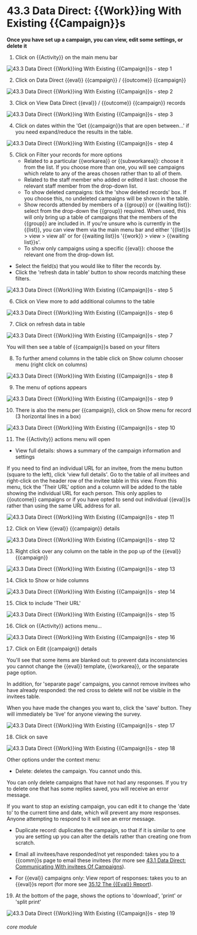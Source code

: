 # 43.3 Data Direct: {{Work}}ing With Existing {{Campaign}}s

**Once you have set up a campaign, you can view, edit some settings, or delete it**

1. Click on {{Activity}} on the main menu bar

![43.3 Data Direct {{Work}}ing With Existing {{Campaign}}s - step 1](43.3_Data_Direct_Working_With_Existing_Campaigns_im_1.png)

2. Click on Data Direct {{eval}} {{campaign}} / {{outcome}} {{campaign}}

![43.3 Data Direct {{Work}}ing With Existing {{Campaign}}s - step 2](43.3_Data_Direct_Working_With_Existing_Campaigns_im_2.png)

3. Click on View Data Direct {{eval}} / {{outcome}} {{campaign}} records

![43.3 Data Direct {{Work}}ing With Existing {{Campaign}}s - step 3](43.3_Data_Direct_Working_With_Existing_Campaigns_im_3.png)

4. Click on dates within the &#039;Get {{campaign}}s that are open between…&#039; if you need expand/reduce the results in the table.

![43.3 Data Direct {{Work}}ing With Existing {{Campaign}}s - step 4](43.3_Data_Direct_Working_With_Existing_Campaigns_im_4.png)

5. Click on Filter your records for more options
   - Related to a particular {{workarea}} or {{subworkarea}}: choose it from the list. If you choose more than one, you will see campaigns which relate to any of the areas chosen rather than to all of them.
   - Related to the staff member who added or edited it last: choose the relevant staff member from the drop-down list.
   - To show deleted campaigns: tick the 'show deleted records' box. If you choose this, no undeleted campaigns will be shown in the table.
   - Show records attended by members of a {{group}} or {{waiting list}}: select from the drop-down the {{group}} required. When used, this will only bring up a table of campaigns that the members of the {{group}} are included in. If you're unsure who is currently in the {{list}}, you can view them via the main menu bar and either '{{list}}s > view > view all' or for {{waiting list}}s '{{work}} > view > {{waiting list}}s'.
   - To show only campaigns using a specific {{eval}}: choose the relevant one from the drop-down list.
- Select the field(s) that you would like to filter the records by. 
- Click the 'refresh data in table' button to show records matching these filters.

![43.3 Data Direct {{Work}}ing With Existing {{Campaign}}s - step 5](43.3_Data_Direct_Working_With_Existing_Campaigns_im_5.png)

6. Click on View more to add additional columns to the table

![43.3 Data Direct {{Work}}ing With Existing {{Campaign}}s - step 6](43.3_Data_Direct_Working_With_Existing_Campaigns_im_6.png)

7. Click on refresh data in table

![43.3 Data Direct {{Work}}ing With Existing {{Campaign}}s - step 7](43.3_Data_Direct_Working_With_Existing_Campaigns_im_7.png)

You will then see a table of {{campaign}}s based on your filters

8. To further amend columns in the table click on Show column chooser menu (right click on columns)

![43.3 Data Direct {{Work}}ing With Existing {{Campaign}}s - step 8](43.3_Data_Direct_Working_With_Existing_Campaigns_im_8.png)

9. The menu of options appears

![43.3 Data Direct {{Work}}ing With Existing {{Campaign}}s - step 9](43.3_Data_Direct_Working_With_Existing_Campaigns_im_9.png)

10. There is also the menu per {{campaign}}, click on Show menu for record (3 horizontal lines in a box)

![43.3 Data Direct {{Work}}ing With Existing {{Campaign}}s - step 10](43.3_Data_Direct_Working_With_Existing_Campaigns_im_10.png)

11. The {{Activity}} actions menu will open
- View full details: shows a summary of the campaign information and settings

If you need to find an individual URL for an invitee, from the menu button (square to the left), click 'view full details'. Go to the table of all invitees and right-click on the header row of the invitee table in this view. From this menu, tick the 'Their URL' option and a column will be added to the table showing the individual URL for each person. This only applies to {{outcome}} campaigns or if you have opted to send out individual {{eval}}s rather than using the same URL address for all.

![43.3 Data Direct {{Work}}ing With Existing {{Campaign}}s - step 11](43.3_Data_Direct_Working_With_Existing_Campaigns_im_11.png)

12. Click on View {{eval}} {{campaign}} details

![43.3 Data Direct {{Work}}ing With Existing {{Campaign}}s - step 12](43.3_Data_Direct_Working_With_Existing_Campaigns_im_12.png)

13. Right click over any column on the table in the pop up of the {{eval}} {{campaign}}

![43.3 Data Direct {{Work}}ing With Existing {{Campaign}}s - step 13](43.3_Data_Direct_Working_With_Existing_Campaigns_im_13.png)

14. Click to Show or hide columns

![43.3 Data Direct {{Work}}ing With Existing {{Campaign}}s - step 14](43.3_Data_Direct_Working_With_Existing_Campaigns_im_14.png)

15. Click to include &#039;Their URL&#039;

![43.3 Data Direct {{Work}}ing With Existing {{Campaign}}s - step 15](43.3_Data_Direct_Working_With_Existing_Campaigns_im_15.png)

16. Click on {{Activity}} actions menu…

![43.3 Data Direct {{Work}}ing With Existing {{Campaign}}s - step 16](43.3_Data_Direct_Working_With_Existing_Campaigns_im_16.png)

17. Click on Edit {{campaign}} details

You'll see that some items are blanked out: to prevent data inconsistencies you cannot change the {{eval}} template, {{workarea}}, or the separate page option.

In addition, for 'separate page' campaigns, you cannot remove invitees who have already responded: the red cross to delete will not be visible in the invitees table. 

When you have made the changes you want to, click the 'save' button.  They will immediately be 'live' for anyone viewing the survey.

![43.3 Data Direct {{Work}}ing With Existing {{Campaign}}s - step 17](43.3_Data_Direct_Working_With_Existing_Campaigns_im_17.png)

18. Click on save

![43.3 Data Direct {{Work}}ing With Existing {{Campaign}}s - step 18](43.3_Data_Direct_Working_With_Existing_Campaigns_im_18.png)

Other options under the context menu:
- Delete: deletes the campaign.  You cannot undo this.

You can only delete campaigns that have not had any responses. If you try to delete one that has some replies saved, you will receive an error message. 

If you want to stop an existing campaign, you can edit it to change the 'date to' to the current time and date, which will prevent any more responses. Anyone attempting to respond to it will see an error message. 

- Duplicate record: duplicates the campaign, so that if it is similar to one you are setting up you can alter the details rather than creating one from scratch.

- Email all invitees/have responded/not yet responded: takes you to a {{comm}}s page to email these invitees (for more see [43.1 Data Direct: Communicating With invitees Of Campaigns](/help/index/p/43.1)).

- For {{eval}} campaigns only: View report of responses: takes you to an {{eval}}s report (for more see [35.12 The {{Eval}} Report](/help/index/p/35.12)).

19. At the bottom of the page, shows the options to &#039;download&#039;, &#039;print&#039; or &#039;split print&#039;

![43.3 Data Direct {{Work}}ing With Existing {{Campaign}}s - step 19](43.3_Data_Direct_Working_With_Existing_Campaigns_im_19.png)



###### core module
